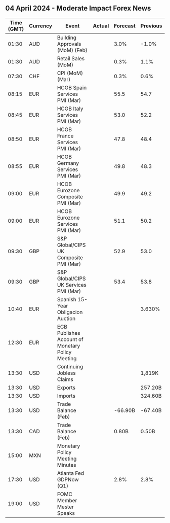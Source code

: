 ## 04 April 2024 - Moderate Impact Forex News

| Time (GMT) | Currency | Event | Actual | Forecast | Previous |
|------|----------|-------|--------|----------|----------|
| 01:30 | AUD | Building Approvals (MoM) (Feb) |  | 3.0% | -1.0% |
| 01:30 | AUD | Retail Sales (MoM) |  | 0.3% | 1.1% |
| 07:30 | CHF | CPI (MoM) (Mar) |  | 0.3% | 0.6% |
| 08:15 | EUR | HCOB Spain Services PMI (Mar) |  | 55.5 | 54.7 |
| 08:45 | EUR | HCOB Italy Services PMI (Mar) |  | 53.0 | 52.2 |
| 08:50 | EUR | HCOB France Services PMI (Mar) |  | 47.8 | 48.4 |
| 08:55 | EUR | HCOB Germany Services PMI (Mar) |  | 49.8 | 48.3 |
| 09:00 | EUR | HCOB Eurozone Composite PMI (Mar) |  | 49.9 | 49.2 |
| 09:00 | EUR | HCOB Eurozone Services PMI (Mar) |  | 51.1 | 50.2 |
| 09:30 | GBP | S&P Global/CIPS UK Composite PMI (Mar) |  | 52.9 | 53.0 |
| 09:30 | GBP | S&P Global/CIPS UK Services PMI (Mar) |  | 53.4 | 53.8 |
| 10:40 | EUR | Spanish 15-Year Obligacion Auction |  |  | 3.630% |
| 12:30 | EUR | ECB Publishes Account of Monetary Policy Meeting |  |  |  |
| 13:30 | USD | Continuing Jobless Claims |  |  | 1,819K |
| 13:30 | USD | Exports |  |  | 257.20B |
| 13:30 | USD | Imports |  |  | 324.60B |
| 13:30 | USD | Trade Balance (Feb) |  | -66.90B | -67.40B |
| 13:30 | CAD | Trade Balance (Feb) |  | 0.80B | 0.50B |
| 15:00 | MXN | Monetary Policy Meeting Minutes |  |  |  |
| 17:30 | USD | Atlanta Fed GDPNow (Q1) |  | 2.8% | 2.8% |
| 19:00 | USD | FOMC Member Mester Speaks |  |  |  |
